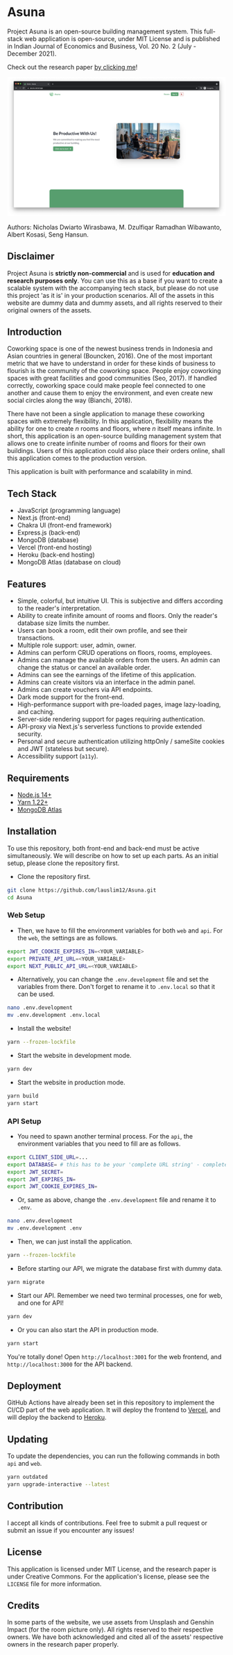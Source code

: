 # Asuna

Project Asuna is an open-source building management system. This full-stack web application is open-source, under MIT License and is published in Indian Journal of Economics and Business, Vol. 20 No. 2 (July - December 2021).

Check out the research paper [by clicking me](http://www.ashwinanokha.com/ijeb-vol20-2-2021.php)!

![screenshot](./assets/screenshot.png)

Authors: Nicholas Dwiarto Wirasbawa, M. Dzulfiqar Ramadhan Wibawanto, Albert Kosasi, Seng Hansun.

## Disclaimer

Project Asuna is **strictly non-commercial** and is used for **education and research purposes only**. You can use this as a base if you want to create a scalable system with the accompanying tech stack, but please do not use this project 'as it is' in your production scenarios. All of the assets in this website are dummy data and dummy assets, and all rights reserved to their original owners of the assets.

## Introduction

Coworking space is one of the newest business trends in Indonesia and Asian countries in general (Bouncken, 2016). One of the most important metric that we have to understand in order for these kinds of business to flourish is the community of the coworking space. People enjoy coworking spaces with great facilities and good communities (Seo, 2017). If handled correctly, coworking space could make people feel connected to one another and cause them to enjoy the environment, and even create new social circles along the way (Bianchi, 2018).

There have not been a single application to manage these coworking spaces with extremely flexibility. In this application, flexibility means the ability for one to create _n_ rooms and floors, where _n_ itself means infinite. In short, this application is an open-source building management system that allows one to create infinite number of rooms and floors for their own buildings. Users of this application could also place their orders online, shall this application comes to the production version.

This application is built with performance and scalability in mind.

## Tech Stack

- JavaScript (programming language)
- Next.js (front-end)
- Chakra UI (front-end framework)
- Express.js (back-end)
- MongoDB (database)
- Vercel (front-end hosting)
- Heroku (back-end hosting)
- MongoDB Atlas (database on cloud)

## Features

- Simple, colorful, but intuitive UI. This is subjective and differs according to the reader's interpretation.
- Ability to create infinite amount of rooms and floors. Only the reader's database size limits the number.
- Users can book a room, edit their own profile, and see their transactions.
- Multiple role support: user, admin, owner.
- Admins can perform CRUD operations on floors, rooms, employees.
- Admins can manage the available orders from the users. An admin can change the status or cancel an available order.
- Admins can see the earnings of the lifetime of this application.
- Admins can create visitors via an interface in the admin panel.
- Admins can create vouchers via API endpoints.
- Dark mode support for the front-end.
- High-performance support with pre-loaded pages, image lazy-loading, and caching.
- Server-side rendering support for pages requiring authentication.
- API-proxy via Next.js's serverless functions to provide extended security.
- Personal and secure authentication utilizing httpOnly / sameSite cookies and JWT (stateless but secure).
- Accessibility support (`a11y`).

## Requirements

- [Node.js 14+](https://nodejs.org/)
- [Yarn 1.22+](https://yarnpkg.com/)
- [MongoDB Atlas](https://www.mongodb.com/)

## Installation

To use this repository, both front-end and back-end must be active simultaneously. We will describe on how to set up each parts. As an initial setup, please clone the repository first.

- Clone the repository first.

```bash
git clone https://github.com/lauslim12/Asuna.git
cd Asuna
```

### Web Setup

- Then, we have to fill the environment variables for both `web` and `api`. For the `web`, the settings are as follows.

```bash
export JWT_COOKIE_EXPIRES_IN=<YOUR_VARIABLE>
export PRIVATE_API_URL=<YOUR_VARIABLE>
export NEXT_PUBLIC_API_URL=<YOUR_VARIABLE>
```

- Alternatively, you can change the `.env.development` file and set the variables from there. Don't forget to rename it to `.env.local` so that it can be used.

```bash
nano .env.development
mv .env.development .env.local
```

- Install the website!

```bash
yarn --frozen-lockfile
```

- Start the website in development mode.

```bash
yarn dev
```

- Start the website in production mode.

```bash
yarn build
yarn start
```

### API Setup

- You need to spawn another terminal process. For the `api`, the environment variables that you need to fill are as follows.

```bash
export CLIENT_SIDE_URL=...
export DATABASE= # this has to be your 'complete URL string' - complete with username, password, and database name
export JWT_SECRET=
export JWT_EXPIRES_IN=
export JWT_COOKIE_EXPIRES_IN=
```

- Or, same as above, change the `.env.development` file and rename it to `.env`.

```bash
nano .env.development
mv .env.development .env
```

- Then, we can just install the application.

```bash
yarn --frozen-lockfile
```

- Before starting our API, we migrate the database first with dummy data.

```bash
yarn migrate
```

- Start our API. Remember we need two terminal processes, one for web, and one for API!

```bash
yarn dev
```

- Or you can also start the API in production mode.

```bash
yarn start
```

You're totally done! Open `http://localhost:3001` for the web frontend, and `http://localhost:3000` for the API backend.

## Deployment

GitHub Actions have already been set in this repository to implement the CI/CD part of the web application. It will deploy the frontend to [Vercel](https://vercel.com/), and will deploy the backend to [Heroku](https://www.heroku.com/).

## Updating

To update the dependencies, you can run the following commands in both `api` and `web`.

```bash
yarn outdated
yarn upgrade-interactive --latest
```

## Contribution

I accept all kinds of contributions. Feel free to submit a pull request or submit an issue if you encounter any issues!

## License

This application is licensed under MIT License, and the research paper is under Creative Commons. For the application's license, please see the `LICENSE` file for more information.

## Credits

In some parts of the website, we use assets from Unsplash and Genshin Impact (for the room picture only). All rights reserved to their respective owners. We have both acknowledged and cited all of the assets' respective owners in the research paper properly.
